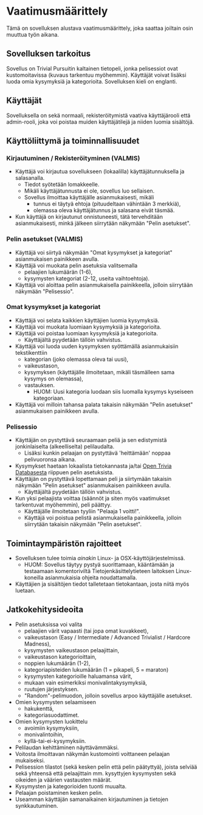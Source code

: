 # Vaatimusmäärittely

Tämä on sovelluksen alustava vaatimusmäärittely, joka saattaa joiltain osin muuttua työn aikana.

## Sovelluksen tarkoitus

Sovellus on Trivial Pursuitin kaltainen tietopeli, jonka pelisessiot ovat kustomoitavissa (kuvaus tarkentuu myöhemmin). Käyttäjät voivat lisäksi luoda omia kysymyksiä ja kategorioita. Sovelluksen kieli on englanti.

## Käyttäjät

Sovelluksella on sekä normaali, rekisteröitymistä vaativa käyttäjärooli että admin-rooli, joka voi poistaa muiden käyttäjätilejä ja niiden luomia sisältöjä.

## Käyttöliittymä ja toiminnallisuudet

### Kirjautuminen / Rekisteröityminen (VALMIS)

  - Käyttäjä voi kirjautua sovellukseen (lokaalilla) käyttäjätunnuksella ja salasanalla.
    - Tiedot syötetään lomakkeelle.
    - Mikäli käyttäjätunnusta ei ole, sovellus luo sellaisen.
    - Sovellus ilmoittaa käyttäjälle asianmukaisesti, mikäli
      - tunnus ei täytyä ehtoja (pituudeltaan vähintään 3 merkkiä),
      - olemassa oleva käyttäjätunnus ja salasana eivät täsmää. 
  - Kun käyttäjä on kirjautunut onnistuneesti, tätä tervehditään asianmukaisesti, minkä jälkeen siirrytään näkymään "Pelin asetukset".
  
### Pelin asetukset (VALMIS)

  - Käyttäjä voi siirtyä näkymään "Omat kysymykset ja kategoriat" asianmukaisen painikkeen avulla.
  - Käyttäjä voi muokata pelin asetuksia valitsemalla
    - pelaajien lukumäärän (1-6),
    - kysymysten kategoriat (2-12, useita vaihtoehtoja).
  - Käyttäjä voi aloittaa pelin asianmukaisella painikkeella, jolloin siirrytään näkymään "Pelisessio".

### Omat kysymykset ja kategoriat

  - Käyttäjä voi selata kaikkien käyttäjien luomia kysymyksiä.
  - Käyttäjä voi muokata luomiaan kysymyksiä ja kategorioita.
  - Käyttäjä voi poistaa luomiaan kysymyksiä ja kategorioita.
    - Käyttäjältä pyydetään tällöin vahvistus. 
  - Käyttäjä voi luoda uuden kysymyksen syöttämällä asianmukaisiin tekstikenttiin
    - kategorian (joko olemassa oleva tai uusi),
    - vaikeustason,
    - kysymyksen (käyttäjälle ilmoitetaan, mikäli täsmälleen sama kysymys on olemassa),
    - vastauksen.
      - HUOM: Uusi kategoria luodaan siis luomalla kysymys kyseiseen kategoriaan.
  - Käyttäjä voi milloin tahansa palata takaisin näkymään "Pelin asetukset" asianmukaisen painikkeen avulla.

### Pelisessio

  - Käyttäjän on pystyttävä seuraamaan peliä ja sen edistymistä jonkinlaiselta (alkeelliselta) pelilaudalta.
    - Lisäksi kunkin pelaajan on pystyttävä 'heittämään' noppaa pelivuoronsa aikana.
  - Kysymykset haetaan lokaalista tietokannasta ja/tai [Open Trivia Databasesta](https://opentdb.com/api_config.php) riippuen pelin asetuksista.
  - Käyttäjän on pystyttävä lopettamaan peli ja siirtymään takaisin näkymään "Pelin asetukset" asianmukaisen painikkeen avulla.
    - Käyttäjältä pyydetään tällöin vahvistus.
  - Kun yksi pelaajista voittaa (säännöt ja siten myös vaatimukset tarkentuvat myöhemmin), peli päättyy.
    - Käyttäjälle ilmoitetaan tyyliin "Pelaaja 1 voitti!".
    - Käyttäjä voi poistua pelistä asianmukaisella painikkeella, jolloin siirrytään takaisin näkymään "Pelin asetukset".

## Toimintaympäristön rajoitteet

- Sovelluksen tulee toimia *ainakin* Linux- ja OSX-käyttöjärjestelmissä.
  - HUOM: Sovellus täytyy pystyä suorittamaan, kääntämään ja testaamaan komentoriviltä Tietojenkäsittelytieteen laitoksen Linux-koneilla asianmukaisia ohjeita noudattamalla.
- Käyttäjien ja sisältöjen tiedot talletetaan tietokantaan, josta niitä myös luetaan.

## Jatkokehitysideoita

- Pelin asetuksissa voi valita 
  - pelaajien värit vapaasti (tai jopa omat kuvakkeet),
  - vaikeustason (Easy / Intermediate / Advanced Trivialist / Hardcore Madness),
  - kysymysten vaikeustason pelaajittain,
  - vaikeustason kategorioittain,
  - noppien lukumäärän (1-2),
  - kategoriapisteiden lukumäärän (1 = pikapeli, 5 = maraton)
  - kysymysten kategorioille haluamansa värit,
  - mukaan vain esimerkiksi monivalintakysymyksiä,
  - ruutujen järjestyksen.
  - "Random"-pelimuodon, jolloin sovellus arpoo käyttäjälle asetukset.
- Omien kysymysten selaamiseen
  - hakukenttä,
  - kategoriasuodattimet.
- Omien kysymysten luokittelu
  - avoimiin kysymyksiin,
  - monivalintoihin,
  - kyllä-tai-ei-kysymyksiin.
- Pelilaudan kehittäminen näyttävämmäksi.
- Voitosta ilmoittavan näkymän kustomointi voittaneen pelaajan mukaiseksi.
- Pelisession tilastot (sekä kesken pelin että pelin päätyttyä), joista selviää sekä yhteensä että pelaajittain mm. kysyttyjen kysymysten sekä oikeiden ja väärien vastausten määrät.
- Kysymysten ja kategorioiden tuonti muualta.
- Pelaajan poistaminen kesken pelin.
- Useamman käyttäjän samanaikainen kirjautuminen ja tietojen synkkautuminen.
